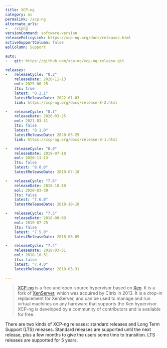 ```yaml
---
title: XCP-ng
category: os
permalink: /xcp-ng
alternate_urls:
-   /xcpng
versionCommand: software-version
releasePolicyLink: https://xcp-ng.org/docs/releases.html
activeSupportColumn: false
eolColumn: Support

auto:
-   git: https://github.com/xcp-ng/xcp-ng-release.git

releases:
-   releaseCycle: "8.2"
    releaseDate: 2020-11-13
    eol: 2025-06-25
    lts: true
    latest: "8.2.1"
    latestReleaseDate: 2022-01-03
    link: https://xcp-ng.org/docs/release-8-2.html

-   releaseCycle: "8.1"
    releaseDate: 2020-03-25
    eol: 2021-03-31
    lts: false
    latest: "8.1.0"
    latestReleaseDate: 2020-03-25
    link: https://xcp-ng.org/docs/release-8-1.html

-   releaseCycle: "8.0"
    releaseDate: 2019-07-18
    eol: 2020-11-13
    lts: false
    latest: "8.0.0"
    latestReleaseDate: 2019-07-18

-   releaseCycle: "7.6"
    releaseDate: 2018-10-10
    eol: 2020-03-30
    lts: false
    latest: "7.6.0"
    latestReleaseDate: 2018-10-10

-   releaseCycle: "7.5"
    releaseDate: 2018-08-09
    eol: 2019-07-25
    lts: false
    latest: "7.5.0"
    latestReleaseDate: 2018-08-09

-   releaseCycle: "7.4"
    releaseDate: 2018-03-31
    eol: 2018-10-31
    lts: false
    latest: "7.4.0"
    latestReleaseDate: 2018-03-31

---
```


> [XCP-ng](https://xcp-ng.org) is a free and open-source hypervisor based on
> [Xen](https://xenproject.org/). It is a fork of [XenServer](https://xenserver.org/), which was
> acquired by Citrix in 2013. It is a drop-in replacement for XenServer, and can be used to manage
> and run virtual machines on any hardware that supports the Xen hypervisor. XCP-ng is developed by
> a community of contributors and is available for free.

There are two kinds of XCP-ng releases: standard releases and Long Term Support (LTS) releases.
Standard releases are supported until the next release, plus a few months to give the users some
time to transition. LTS releases are supported for 5 years.
